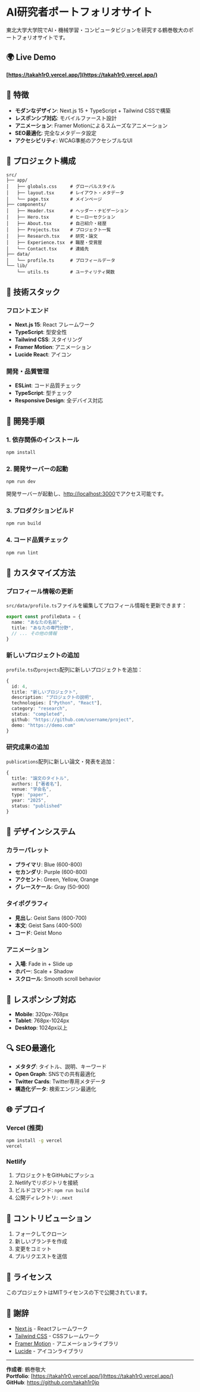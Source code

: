 # AI研究者ポートフォリオサイト

東北大学大学院でAI・機械学習・コンピュータビジョンを研究する鶴巻敬大のポートフォリオサイトです。

## 🌍 Live Demo

**[https://takah1r0.vercel.app/](https://takah1r0.vercel.app/)**

## 🌟 特徴

- **モダンなデザイン**: Next.js 15 + TypeScript + Tailwind CSSで構築
- **レスポンシブ対応**: モバイルファースト設計
- **アニメーション**: Framer Motionによるスムーズなアニメーション
- **SEO最適化**: 完全なメタデータ設定
- **アクセシビリティ**: WCAG準拠のアクセシブルなUI

## 📂 プロジェクト構成

```
src/
├── app/
│   ├── globals.css     # グローバルスタイル
│   ├── layout.tsx      # レイアウト・メタデータ
│   └── page.tsx        # メインページ
├── components/
│   ├── Header.tsx      # ヘッダー・ナビゲーション
│   ├── Hero.tsx        # ヒーローセクション
│   ├── About.tsx       # 自己紹介・経歴
│   ├── Projects.tsx    # プロジェクト一覧
│   ├── Research.tsx    # 研究・論文
│   ├── Experience.tsx  # 職歴・受賞歴
│   └── Contact.tsx     # 連絡先
├── data/
│   └── profile.ts      # プロフィールデータ
└── lib/
    └── utils.ts        # ユーティリティ関数
```

## 🔧 技術スタック

### フロントエンド
- **Next.js 15**: React フレームワーク
- **TypeScript**: 型安全性
- **Tailwind CSS**: スタイリング
- **Framer Motion**: アニメーション
- **Lucide React**: アイコン

### 開発・品質管理
- **ESLint**: コード品質チェック
- **TypeScript**: 型チェック
- **Responsive Design**: 全デバイス対応

## 🚀 開発手順

### 1. 依存関係のインストール

```bash
npm install
```

### 2. 開発サーバーの起動

```bash
npm run dev
```

開発サーバーが起動し、[http://localhost:3000](http://localhost:3000)でアクセス可能です。

### 3. プロダクションビルド

```bash
npm run build
```

### 4. コード品質チェック

```bash
npm run lint
```

## 📝 カスタマイズ方法

### プロフィール情報の更新

`src/data/profile.ts`ファイルを編集してプロフィール情報を更新できます：

```typescript
export const profileData = {
  name: "あなたの名前",
  title: "あなたの専門分野",
  // ... その他の情報
}
```

### 新しいプロジェクトの追加

`profile.ts`の`projects`配列に新しいプロジェクトを追加：

```typescript
{
  id: 4,
  title: "新しいプロジェクト",
  description: "プロジェクトの説明",
  technologies: ["Python", "React"],
  category: "research",
  status: "completed",
  github: "https://github.com/username/project",
  demo: "https://demo.com"
}
```

### 研究成果の追加

`publications`配列に新しい論文・発表を追加：

```typescript
{
  title: "論文のタイトル",
  authors: ["著者名"],
  venue: "学会名",
  type: "paper",
  year: "2025",
  status: "published"
}
```

## 🎨 デザインシステム

### カラーパレット
- **プライマリ**: Blue (600-800)
- **セカンダリ**: Purple (600-800)
- **アクセント**: Green, Yellow, Orange
- **グレースケール**: Gray (50-900)

### タイポグラフィ
- **見出し**: Geist Sans (600-700)
- **本文**: Geist Sans (400-500)
- **コード**: Geist Mono

### アニメーション
- **入場**: Fade in + Slide up
- **ホバー**: Scale + Shadow
- **スクロール**: Smooth scroll behavior

## 📱 レスポンシブ対応

- **Mobile**: 320px-768px
- **Tablet**: 768px-1024px
- **Desktop**: 1024px以上

## 🔍 SEO最適化

- **メタタグ**: タイトル、説明、キーワード
- **Open Graph**: SNSでの共有最適化
- **Twitter Cards**: Twitter専用メタデータ
- **構造化データ**: 検索エンジン最適化

## 🌐 デプロイ

### Vercel (推奨)

```bash
npm install -g vercel
vercel
```

### Netlify

1. プロジェクトをGitHubにプッシュ
2. Netlifyでリポジトリを接続
3. ビルドコマンド: `npm run build`
4. 公開ディレクトリ: `.next`

## 🤝 コントリビューション

1. フォークしてクローン
2. 新しいブランチを作成
3. 変更をコミット
4. プルリクエストを送信

## 📄 ライセンス

このプロジェクトはMITライセンスの下で公開されています。

## 🙏 謝辞

- [Next.js](https://nextjs.org/) - Reactフレームワーク
- [Tailwind CSS](https://tailwindcss.com/) - CSSフレームワーク
- [Framer Motion](https://www.framer.com/motion/) - アニメーションライブラリ
- [Lucide](https://lucide.dev/) - アイコンライブラリ

---

**作成者**: 鶴巻敬大  
**Portfolio**: [https://takah1r0.vercel.app/](https://takah1r0.vercel.app/)  
**GitHub**: https://github.com/takah1r0jp
